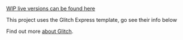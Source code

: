[WIP live versions can be found here](https://abaft-sphenoid-numeric.glitch.me) 

This project uses the Glitch Express template, go see their info below

Find out more [about Glitch](https://glitch.com/about).
